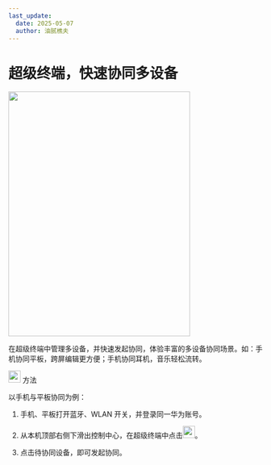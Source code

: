 ```yaml
---
last_update:
  date: 2025-05-07
  author: 油腻樵夫
---
```


# 超级终端，快速协同多设备

<img src="https://tips-p01-drcn.dbankcdn.cn/MODEL/EMUI/C00B030/resource/card/202512250Xzgpn/zh-cn/image/figure/10099735_f001_SuperDevice.png" width="360" height="486"/>


在超级终端中管理多设备，并快速发起协同，体验丰富的多设备协同场景。如：手机协同平板，跨屏编辑更方便；手机协同耳机，音乐轻松流转。

<img src="https://tips-p01-drcn.dbankcdn.cn/MODEL/EMUI/C00B030/resource/card/202503041becsx/zh-cn/image/common/buttons/fig_method.png" width="24" height="24"/> 方法

以手机与平板协同为例：

1.  手机、平板打开蓝牙、WLAN 开关，并登录同一华为账号。
2.  从本机顶部右侧下滑出控制中心，在超级终端中点击<img src="https://tips-p01-drcn.dbankcdn.cn/MODEL/EMUI/C00B030/resource/card/202512250Xzgpn/zh-cn/image/common/buttons/ic_super_device.png" width="24" height="24"/>。
    
3.  点击待协同设备，即可发起协同。

